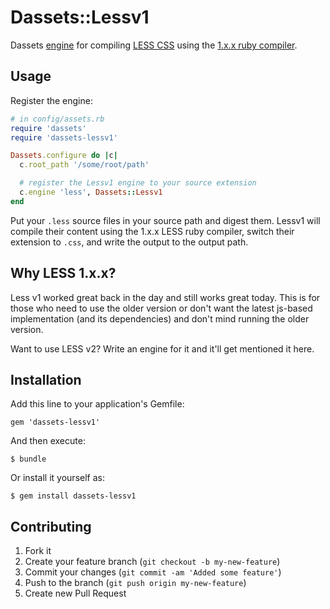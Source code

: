 # Dassets::Lessv1

Dassets [engine](https://github.com/redding/dassets#compiling) for compiling [LESS CSS](http://lesscss.org/) using the [1.x.x ruby compiler](https://github.com/cloudhead/less/tree/v1.2.21).

## Usage

Register the engine:

```ruby
# in config/assets.rb
require 'dassets'
require 'dassets-lessv1'

Dassets.configure do |c|
  c.root_path '/some/root/path'

  # register the Lessv1 engine to your source extension
  c.engine 'less', Dassets::Lessv1
end
```

Put your `.less` source files in your source path and digest them.  Lessv1 will compile their content using the 1.x.x LESS ruby compiler, switch their extension to `.css`, and write the output to the output path.

## Why LESS 1.x.x?

Less v1 worked great back in the day and still works great today.  This is for those who need to use the older version or don't want the latest js-based implementation (and its dependencies) and don't mind running the older version.

Want to use LESS v2?  Write an engine for it and it'll get mentioned it here.

## Installation

Add this line to your application's Gemfile:

    gem 'dassets-lessv1'

And then execute:

    $ bundle

Or install it yourself as:

    $ gem install dassets-lessv1

## Contributing

1. Fork it
2. Create your feature branch (`git checkout -b my-new-feature`)
3. Commit your changes (`git commit -am 'Added some feature'`)
4. Push to the branch (`git push origin my-new-feature`)
5. Create new Pull Request
